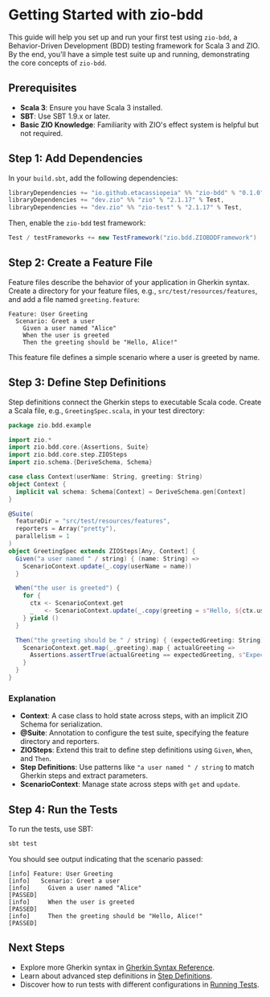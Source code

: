 # Getting Started with zio-bdd

This guide will help you set up and run your first test using `zio-bdd`, a Behavior-Driven Development (BDD) testing framework for Scala 3 and ZIO. By the end, you'll have a simple test suite up and running, demonstrating the core concepts of `zio-bdd`.

## Prerequisites

- **Scala 3**: Ensure you have Scala 3 installed.
- **SBT**: Use SBT 1.9.x or later.
- **Basic ZIO Knowledge**: Familiarity with ZIO's effect system is helpful but not required.

## Step 1: Add Dependencies

In your `build.sbt`, add the following dependencies:

```scala
libraryDependencies += "io.github.etacassiopeia" %% "zio-bdd" % "0.1.0" % Test,
libraryDependencies += "dev.zio" %% "zio" % "2.1.17" % Test,
libraryDependencies += "dev.zio" %% "zio-test" % "2.1.17" % Test,
```

Then, enable the `zio-bdd` test framework:

```scala
Test / testFrameworks += new TestFramework("zio.bdd.ZIOBDDFramework")
```

## Step 2: Create a Feature File

Feature files describe the behavior of your application in Gherkin syntax. Create a directory for your feature files, e.g., `src/test/resources/features`, and add a file named `greeting.feature`:

```gherkin
Feature: User Greeting
  Scenario: Greet a user
    Given a user named "Alice"
    When the user is greeted
    Then the greeting should be "Hello, Alice!"
```

This feature file defines a simple scenario where a user is greeted by name.

## Step 3: Define Step Definitions

Step definitions connect the Gherkin steps to executable Scala code. Create a Scala file, e.g., `GreetingSpec.scala`, in your test directory:

```scala
package zio.bdd.example

import zio.*
import zio.bdd.core.{Assertions, Suite}
import zio.bdd.core.step.ZIOSteps
import zio.schema.{DeriveSchema, Schema}

case class Context(userName: String, greeting: String)
object Context {
  implicit val schema: Schema[Context] = DeriveSchema.gen[Context]
}

@Suite(
  featureDir = "src/test/resources/features",
  reporters = Array("pretty"),
  parallelism = 1
)
object GreetingSpec extends ZIOSteps[Any, Context] {
  Given("a user named " / string) { (name: String) =>
    ScenarioContext.update(_.copy(userName = name))
  }

  When("the user is greeted") {
    for {
      ctx <- ScenarioContext.get
      _   <- ScenarioContext.update(_.copy(greeting = s"Hello, ${ctx.userName}!"))
    } yield ()
  }

  Then("the greeting should be " / string) { (expectedGreeting: String) =>
    ScenarioContext.get.map(_.greeting).map { actualGreeting =>
      Assertions.assertTrue(actualGreeting == expectedGreeting, s"Expected '$expectedGreeting', got '$actualGreeting'")
    }
  }
}
```

### Explanation

- **Context**: A case class to hold state across steps, with an implicit ZIO Schema for serialization.
- **@Suite**: Annotation to configure the test suite, specifying the feature directory and reporters.
- **ZIOSteps**: Extend this trait to define step definitions using `Given`, `When`, and `Then`.
- **Step Definitions**: Use patterns like `"a user named " / string` to match Gherkin steps and extract parameters.
- **ScenarioContext**: Manage state across steps with `get` and `update`.

## Step 4: Run the Tests

To run the tests, use SBT:

```bash
sbt test
```

You should see output indicating that the scenario passed:

```
[info] Feature: User Greeting
[info]   Scenario: Greet a user
[info]     Given a user named "Alice"                                  [PASSED]
[info]     When the user is greeted                                    [PASSED]
[info]     Then the greeting should be "Hello, Alice!"                 [PASSED]
```

## Next Steps

- Explore more Gherkin syntax in [Gherkin Syntax Reference](gherkin-reference.md).
- Learn about advanced step definitions in [Step Definitions](step-definitions.md).
- Discover how to run tests with different configurations in [Running Tests](running-tests.md).
